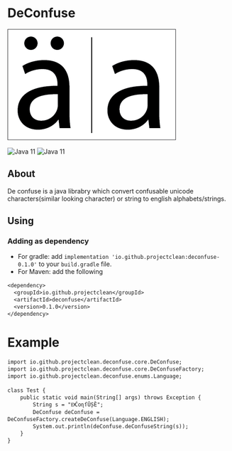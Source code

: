 # DeConfuse
![logo](images/logo.png)

<!-- Placeholder for badges https://shields.io -->
![Java 11](https://img.shields.io/badge/java-11-007396?style=flat-square&logo=java) ![Java 11](https://img.shields.io/badge/gradle-7.4.2-02303A?style=flat-square&logo=gradle)

## About
De confuse is a java librabry which convert confusable unicode characters(similar looking character) or string to english alphabets/strings.

## Using
### Adding as dependency
* For gradle: add `implementation 'io.github.projectclean:deconfuse-0.1.0'` to your `build.gradle` file.
* For Maven: add the following
```aidl
<dependency>
  <groupId>io.github.projectclean</groupId>
  <artifactId>deconfuse</artifactId>
  <version>0.1.0</version>
</dependency>
```

# Example

```
import io.github.projectclean.deconfuse.core.DeConfuse;
import io.github.projectclean.deconfuse.core.DeConfuseFactory;
import io.github.projectclean.deconfuse.enums.Language;

class Test {
    public static void main(String[] args) throws Exception {
        String s = "ƉͤĆоɳſŪȘȄ";
        DeConfuse deConfuse = DeConfuseFactory.createDeConfuse(Language.ENGLISH);
        System.out.println(deConfuse.deConfuseString(s));
    }
}
```